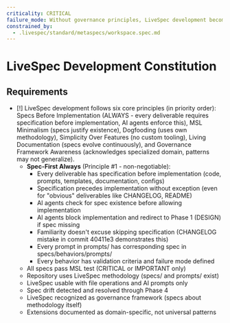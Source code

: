 ```yaml
---
criticality: CRITICAL
failure_mode: Without governance principles, LiveSpec development becomes inconsistent and violates its own philosophy
constrained_by:
  - .livespec/standard/metaspecs/workspace.spec.md
---
```


# LiveSpec Development Constitution

## Requirements
- [!] LiveSpec development follows six core principles (in priority order): Specs Before Implementation (ALWAYS - every deliverable requires specification before implementation, AI agents enforce this), MSL Minimalism (specs justify existence), Dogfooding (uses own methodology), Simplicity Over Features (no custom tooling), Living Documentation (specs evolve continuously), and Governance Framework Awareness (acknowledges specialized domain, patterns may not generalize).
  - **Spec-First Always** (Principle #1 - non-negotiable):
    - Every deliverable has specification before implementation (code, prompts, templates, documentation, configs)
    - Specification precedes implementation without exception (even for "obvious" deliverables like CHANGELOG, README)
    - AI agents check for spec existence before allowing implementation
    - AI agents block implementation and redirect to Phase 1 (DESIGN) if spec missing
    - Familiarity doesn't excuse skipping specification (CHANGELOG mistake in commit 40411e3 demonstrates this)
    - Every prompt in prompts/ has corresponding spec in specs/behaviors/prompts/
    - Every behavior has validation criteria and failure mode defined
  - All specs pass MSL test (CRITICAL or IMPORTANT only)
  - Repository uses LiveSpec methodology (specs/ and prompts/ exist)
  - LiveSpec usable with file operations and AI prompts only
  - Spec drift detected and resolved through Phase 4
  - LiveSpec recognized as governance framework (specs about methodology itself)
  - Extensions documented as domain-specific, not universal patterns
